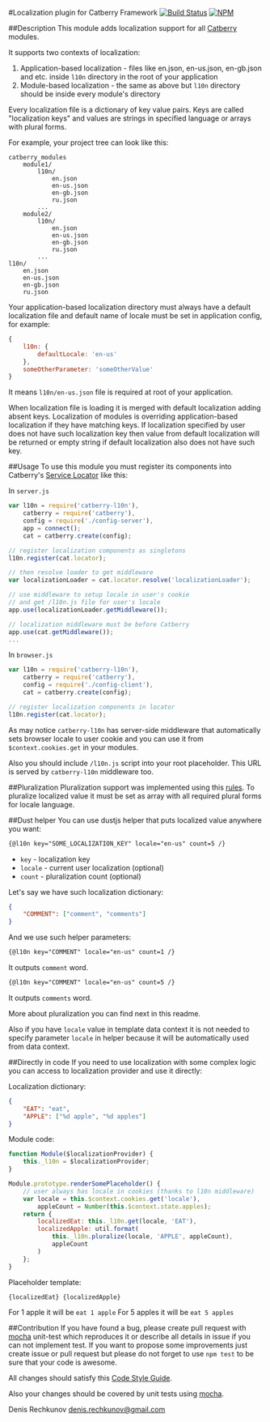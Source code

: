 #Localization plugin for Catberry Framework [![Build Status](https://travis-ci.org/catberry/catberry-l10n.png?branch=master)](https://travis-ci.org/catberry/catberry-l10n)
[![NPM](https://nodei.co/npm/catberry-l10n.png)](https://nodei.co/npm/catberry-l10n/)

##Description
This module adds localization support for all [Catberry](https://github.com/catberry/catberry) modules.

It supports two contexts of localization:
 1. Application-based localization - files like en.json, en-us.json, 
 en-gb.json and etc. inside `l10n` directory in the root of your application
 2. Module-based localization - the same as above but `l10n` directory should 
 be inside every module's directory

Every localization file is a dictionary of key value pairs. 
Keys are called "localization keys" and values are strings in specified 
language or arrays with plural forms.

For example, your project tree can look like this:

```
catberry_modules
	module1/
		l10n/
			en.json
			en-us.json
			en-gb.json
			ru.json
		...
	module2/
		l10n/
			en.json
			en-us.json
			en-gb.json
			ru.json
		...
l10n/
	en.json
	en-us.json
	en-gb.json
	ru.json
```

Your application-based localization directory must always have a default 
localization file and default name of locale must be set in application config, 
for example:

```javascript
{
	l10n: {
		defaultLocale: 'en-us'
	},
	someOtherParameter: 'someOtherValue'
}
```
It means `l10n/en-us.json` file is required at root of your application.

When localization file is loading it is merged with default localization adding 
absent keys. Localization of modules is overriding application-based 
localization if they have matching keys. If localization specified by user 
does not have such localization key then value from default localization will 
be returned or empty string if default localization also does not have such key.

##Usage
To use this module you must register its components into Catberry's 
[Service Locator](https://github.com/catberry/catberry-locator) like this:

In `server.js`

```javascript
var l10n = require('catberry-l10n'),
	catberry = require('catberry'),
	config = require('./config-server'),
	app = connect();
	cat = catberry.create(config);

// register localization components as singletons
l10n.register(cat.locator);

// then resolve loader to get middleware
var localizationLoader = cat.locator.resolve('localizationLoader');

// use middleware to setup locale in user's cookie
// and get /l10n.js file for user's locale
app.use(localizationLoader.getMiddleware());

// localization middleware must be before Catberry
app.use(cat.getMiddleware());
...
```

In `browser.js`

```javascript
var l10n = require('catberry-l10n'),
	catberry = require('catberry'),
	config = require('./config-client'),
	cat = catberry.create(config);

// register localization components in locator
l10n.register(cat.locator);

```

As may notice `catberry-l10n` has server-side middleware that automatically sets
browser locale to user cookie and you can use it from `$context.cookies.get` in
your modules.

Also you should include `/l10n.js` script into your root placeholder. This URL is
served by `catberry-l10n` middleware too.

##Pluralization
Pluralization support was implemented using this [rules](https://github.com/translate/l10n-guide/blob/master/docs/l10n/pluralforms.rst).
To pluralize localized value it must be set as array with all required plural 
forms for locale language.

##Dust helper
You can use dustjs helper that puts localized value anywhere you want:

```html
{@l10n key="SOME_LOCALIZATION_KEY" locale="en-us" count=5 /}
```

* `key` - localization key
* `locale` - current user localization (optional)
* `count` - pluralization count (optional)

Let's say we have such localization dictionary:

```json
{
	"COMMENT": ["comment", "comments"]
}
```

And we use such helper parameters:

```html
{@l10n key="COMMENT" locale="en-us" count=1 /}
```
It outputs `comment` word.

```html
{@l10n key="COMMENT" locale="en-us" count=5 /}
```
It outputs `comments` word.

More about pluralization you can find next in this readme.

Also if you have `locale` value in template data context it is not needed to 
specify parameter `locale` in helper because it will be automatically used from
data context.

##Directly in code
If you need to use localization with some complex logic you can access to
localization provider and use it directly:

Localization dictionary:

```json
{
	"EAT": "eat",
	"APPLE": ["%d apple", "%d apples"]
}
```

Module code:

```javascript
function Module($localizationProvider) {
	this._l10n = $localizationProvider;
}

Module.prototype.renderSomePlaceholder() {
	// user always has locale in cookies (thanks to l10n middleware)
	var locale = this.$context.cookies.get('locale'),
		appleCount = Number(this.$context.state.apples);
	return {
		localizedEat: this._l10n.get(locale, 'EAT'),
		localizedApple: util.format(
			this._l10n.pluralize(locale, 'APPLE', appleCount),
			appleCount
		)
	};
}
```

Placeholder template:

```html
{localizedEat} {localizedApple}
```

For 1 apple it will be `eat 1 apple`
For 5 apples it will be `eat 5 apples`

##Contribution
If you have found a bug, please create pull request with [mocha](https://www.npmjs.org/package/mocha) 
unit-test which reproduces it or describe all details in issue if you can not 
implement test. If you want to propose some improvements just create issue or 
pull request but please do not forget to use `npm test` to be sure that your 
code is awesome.

All changes should satisfy this [Code Style Guide](https://github.com/catberry/catberry/blob/master/docs/code-style-guide.md).

Also your changes should be covered by unit tests using [mocha](https://www.npmjs.org/package/mocha).

Denis Rechkunov <denis.rechkunov@gmail.com>
